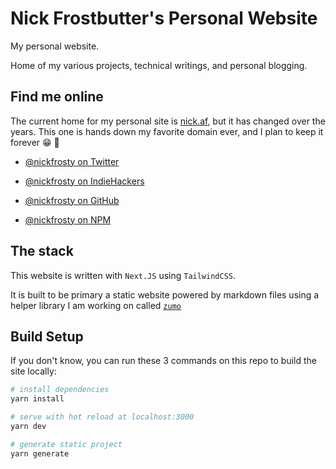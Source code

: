 # Nick Frostbutter's Personal Website

My personal website.

Home of my various projects, technical writings, and personal blogging.

## Find me online

The current home for my personal site is [nick.af](https://nick.af), but it has changed over the years. This one is hands down my favorite domain ever, and I plan to keep it forever 😁 🥰

- [@nickfrosty on Twitter](https://twitter.com/nickfrosty)
- [@nickfrosty on IndieHackers](https://indiehackers.com/nickfrosty)

- [@nickfrosty on GitHub](https://github.com/nickfrosty)
- [@nickfrosty on NPM](https://npmjs.com/~nickfrosty)

## The stack

This website is written with `Next.JS` using `TailwindCSS`.

It is built to be primary a static website powered by markdown files using a helper library I am working on called [`zumo`](https://www.npmjs.com/package/zumo)

## Build Setup

If you don't know, you can run these 3 commands on this repo to build the site locally:

```bash
# install dependencies
yarn install

# serve with hot reload at localhost:3000
yarn dev

# generate static project
yarn generate
```

